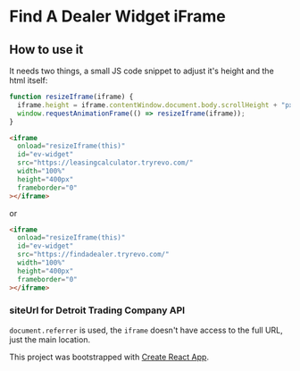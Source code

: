 # Find A Dealer Widget iFrame

## How to use it

It needs two things, a small JS code snippet to adjust it's height and the html itself:

```js
function resizeIframe(iframe) {
  iframe.height = iframe.contentWindow.document.body.scrollHeight + "px";
  window.requestAnimationFrame(() => resizeIframe(iframe));
}
```

```html
<iframe
  onload="resizeIframe(this)"
  id="ev-widget"
  src="https://leasingcalculator.tryrevo.com/"
  width="100%"
  height="400px"
  frameborder="0"
></iframe>
```
or 
```html
<iframe
  onload="resizeIframe(this)"
  id="ev-widget"
  src="https://findadealer.tryrevo.com/"
  width="100%"
  height="400px"
  frameborder="0"
></iframe>
```

### siteUrl for Detroit Trading Company API

`document.referrer` is used, the `iframe` doesn't have access to the full URL, just the main location.


This project was bootstrapped with [Create React App](https://github.com/facebook/create-react-app).
